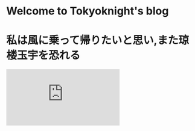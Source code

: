 # Welcome to Tokyoknight's blog

# 私は風に乗って帰りたいと思い,また琼楼玉宇を恐れる

![](https://random.52ecy.cn/randbg.php)
